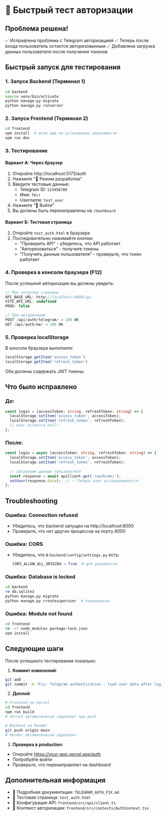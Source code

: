 # 🚀 Быстрый тест авторизации

## Проблема решена!
✅ Исправлена проблема с Telegram авторизацией
✅ Теперь после входа пользователь остается авторизованным
✅ Добавлена загрузка данных пользователя после получения токенов

## Быстрый запуск для тестирования

### 1. Запуск Backend (Терминал 1)
```bash
cd backend
source venv/bin/activate
python manage.py migrate
python manage.py runserver
```

### 2. Запуск Frontend (Терминал 2)
```bash
cd frontend
npm install  # если еще не установлены зависимости
npm run dev
```

### 3. Тестирование

#### Вариант А: Через браузер
1. Откройте http://localhost:5173/auth
2. Нажмите "🔧 Режим разработки"
3. Введите тестовые данные:
   - Telegram ID: `123456789`
   - Имя: `Тест`
   - Username: `test_user`
4. Нажмите "🚀 Войти"
5. Вы должны быть перенаправлены на `/dashboard`

#### Вариант Б: Тестовая страница
1. Откройте `test_auth.html` в браузере
2. Последовательно нажимайте кнопки:
   - "Проверить API" - убедитесь, что API работает
   - "Авторизоваться" - получите токены
   - "Получить данные пользователя" - проверьте, что токен работает

### 4. Проверка в консоли браузера (F12)

После успешной авторизации вы должны увидеть:
```javascript
// При загрузке страницы
API_BASE_URL: http://localhost:8000/api
VITE_API_URL: undefined
PROD: false

// При авторизации
POST /api/auth/telegram/ → 200 OK
GET /api/auth/me/ → 200 OK
```

### 5. Проверка localStorage

В консоли браузера выполните:
```javascript
localStorage.getItem('access_token')
localStorage.getItem('refresh_token')
```

Оба должны содержать JWT токены.

## Что было исправлено

### До:
```typescript
const login = (accessToken: string, refreshToken: string) => {
  localStorage.setItem('access_token', accessToken);
  localStorage.setItem('refresh_token', refreshToken);
  // user остается null!
};
```

### После:
```typescript
const login = async (accessToken: string, refreshToken: string) => {
  localStorage.setItem('access_token', accessToken);
  localStorage.setItem('refresh_token', refreshToken);
  
  // Загружаем данные пользователя
  const response = await apiClient.get('/auth/me/');
  setUser(response.data);  // ✅ Теперь user устанавливается!
};
```

## Troubleshooting

### Ошибка: Connection refused
- Убедитесь, что backend запущен на http://localhost:8000
- Проверьте, что нет других процессов на порту 8000

### Ошибка: CORS
- Убедитесь, что в `backend/config/settings.py` есть:
  ```python
  CORS_ALLOW_ALL_ORIGINS = True  # для разработки
  ```

### Ошибка: Database is locked
```bash
cd backend
rm db.sqlite3
python manage.py migrate
python manage.py createsuperuser  # опционально
```

### Ошибка: Module not found
```bash
cd frontend
rm -rf node_modules package-lock.json
npm install
```

## Следующие шаги

После успешного тестирования локально:

1. **Коммит изменений**:
```bash
git add .
git commit -m "Fix: Telegram authentication - load user data after login"
```

2. **Деплой**:
```bash
# Frontend на Vercel
cd frontend
npm run build
# Vercel автоматически задеплоит при push

# Backend на Render
git push origin main
# Render автоматически задеплоит
```

3. **Проверка в production**:
- Откройте https://your-app.vercel.app/auth
- Попробуйте войти
- Проверьте, что перенаправляет на dashboard

## Дополнительная информация

- 📝 Подробная документация: `TELEGRAM_AUTH_FIX.md`
- 🧪 Тестовая страница: `test_auth.html`
- 🔧 Конфигурация API: `frontend/src/api/client.ts`
- 🔐 Контекст авторизации: `frontend/src/contexts/AuthContext.tsx`

